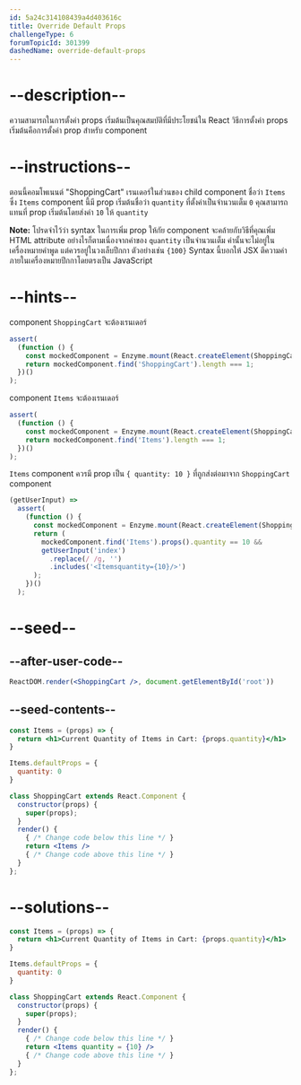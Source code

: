 ```yaml
---
id: 5a24c314108439a4d403616c
title: Override Default Props
challengeType: 6
forumTopicId: 301399
dashedName: override-default-props
---
```


# --description--

ความสามารถในการตั้งค่า props เริ่มต้นเป็นคุณสมบัติที่มีประโยชน์ใน React วิธีการตั้งค่า props เริ่มต้นคือการตั้งค่า prop สำหรับ component

# --instructions--

ตอนนี้คอมโพเนนต์ "ShoppingCart" เรนเดอร์ในส่วนของ child component ชื่อว่า `Items` ซึ่ง `Items` component นี้มี prop เริ่มต้นชื่อว่า `quantity` ที่ตั้งค่าเป็นจำนวนเต็ม `0` คุณสามารถแทนที่ prop เริ่มต้นโดยส่งค่า `10` ให้  `quantity`

**Note:** โปรดจำไว้ว่า syntax ในการเพิ่ม prop ให้กัย component จะคล้ายกับวิธีที่คุณเพิ่ม HTML attribute อย่างไรก็ตามเนื่องจากค่าของ `quantity` เป็นจำนวนเต็ม ค่านั้นจะไม่อยู่ในเครื่องหมายคำพูด แต่ควรอยู่ในวงเล็บปีกกา ตัวอย่างเช่น `{100}` Syntax นี้บอกให้ JSX ตีความค่าภายในเครื่องหมายปีกกาโดยตรงเป็น JavaScript

# --hints--

component `ShoppingCart` จะต้องเรนเดอร์

```js
assert(
  (function () {
    const mockedComponent = Enzyme.mount(React.createElement(ShoppingCart));
    return mockedComponent.find('ShoppingCart').length === 1;
  })()
);
```

component `Items` จะต้องเรนเดอร์

```js
assert(
  (function () {
    const mockedComponent = Enzyme.mount(React.createElement(ShoppingCart));
    return mockedComponent.find('Items').length === 1;
  })()
);
```

`Items` component ควรมี prop เป็น `{ quantity: 10 }` ที่ถูกส่งต่อมาจาก `ShoppingCart` component

```js
(getUserInput) =>
  assert(
    (function () {
      const mockedComponent = Enzyme.mount(React.createElement(ShoppingCart));
      return (
        mockedComponent.find('Items').props().quantity == 10 &&
        getUserInput('index')
          .replace(/ /g, '')
          .includes('<Itemsquantity={10}/>')
      );
    })()
  );
```

# --seed--

## --after-user-code--

```jsx
ReactDOM.render(<ShoppingCart />, document.getElementById('root'))
```

## --seed-contents--

```jsx
const Items = (props) => {
  return <h1>Current Quantity of Items in Cart: {props.quantity}</h1>
}

Items.defaultProps = {
  quantity: 0
}

class ShoppingCart extends React.Component {
  constructor(props) {
    super(props);
  }
  render() {
    { /* Change code below this line */ }
    return <Items />
    { /* Change code above this line */ }
  }
};
```

# --solutions--

```jsx
const Items = (props) => {
  return <h1>Current Quantity of Items in Cart: {props.quantity}</h1>
}

Items.defaultProps = {
  quantity: 0
}

class ShoppingCart extends React.Component {
  constructor(props) {
    super(props);
  }
  render() {
    { /* Change code below this line */ }
    return <Items quantity = {10} />
    { /* Change code above this line */ }
  }
};
```

